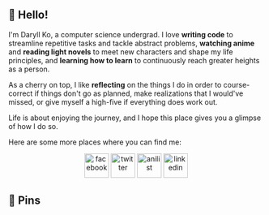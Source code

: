 ## 🙂 Hello!

I'm Daryll Ko, a computer science undergrad. I love **writing code** to streamline repetitive tasks and tackle abstract problems, **watching anime** and **reading light novels** to meet new characters and shape my life principles, and **learning how to learn** to continuously reach greater heights as a person.

As a cherry on top, I like **reflecting** on the things I do in order to course-correct if things don't go as planned, make realizations that I would've missed, or give myself a high-five if everything does work out.

Life is about enjoying the journey, and I hope this place gives you a glimpse of how I do so.

Here are some more places where you can find me:

<div align="center">
  <a href="https://www.facebook.com/daryll.ko.3" target="_blank" rel="noopener noreferrer"><img src="https://upload.wikimedia.org/wikipedia/commons/thumb/1/16/Facebook-icon-1.png/640px-Facebook-icon-1.png" alt="facebook" height="48"></a>
  <a href="https://twitter.com/daryll_ko" target="_blank" rel="noopener noreferrer"><img src="https://seeklogo.com/images/T/twitter-icon-square-logo-108D17D373-seeklogo.com.png" alt="twitter" height="48"></a>
  <a href="https://anilist.co/user/daryll" target="_blank" rel="noopener noreferrer"><img src="https://anilist.co/img/icons/android-chrome-512x512.png" alt="anilist" height="48"></a>
  <a href="https://www.linkedin.com/in/daryll-ko/" target="_blank" rel="noopener noreferrer"><img src="https://bankimooncentre.org/wp-content/uploads/2020/05/LinkedIn-Icon-Square.png" alt="linkedin" height="48"></a>
</div>

## 📌 Pins

<div align="center">



</div>

